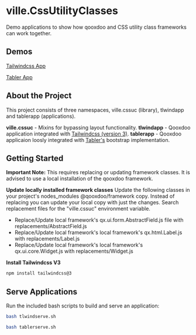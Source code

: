 # ville.CssUtilityClasses

Demo applications to show how qooxdoo and CSS utility class frameworks can work together.

## Demos

[Tailwindcss App]()

[Tabler App]() 

## About the Project

This project consists of three namespaces, ville.cssuc (library), tlwindapp and tablerapp (applications).

**ville.cssuc** - Mixins for bypassing layout functionality.
**tlwindapp** - Qooxdoo application integrated with [Tailwindcss (version 3)](https://v3.tailwindcss.com/).
**tablerapp** - Qooxdoo applicaion loosly integrated with [Tabler's](https://docs.tabler.io/ui/getting-started/installation) bootstrap implementation.

## Getting Started

**Important Note:** This requires replacing or updating framework classes. It is advised to use a local installation of the qooxdoo framework.

**Update locally installed framework classes**
Update the following classes in your project's nodes_modules @qooxdoo/framework copy. Instead of replacing you can update your local copy with just the changes. Search replacement files for the "ville.cssuc" environment variable.

- Replace/Update local framework's qx.ui.form.AbstractField.js file with replacements/AbstractField.js
- Replace/Update local framework's local framework's qx.html.Label.js with replacements/Label.js
- Replace/Update local framework's local framework's qx.ui.core.Widget.js with replacements/Widget.js

**Install Tailwindcss V3**

```sh
npm install tailwindcss@3
```

## Serve Applications

Run the included bash scripts to build and serve an application:

```sh
bash tlwindserve.sh
```

```sh
bash tablerserve.sh
```
